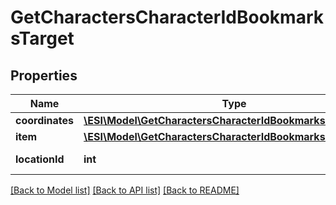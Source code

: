 # GetCharactersCharacterIdBookmarksTarget

## Properties
Name | Type | Description | Notes
------------ | ------------- | ------------- | -------------
**coordinates** | [**\ESI\Model\GetCharactersCharacterIdBookmarksCoordinates**](GetCharactersCharacterIdBookmarksCoordinates.md) |  | [optional] 
**item** | [**\ESI\Model\GetCharactersCharacterIdBookmarksItem**](GetCharactersCharacterIdBookmarksItem.md) |  | [optional] 
**locationId** | **int** | location_id integer | 

[[Back to Model list]](../README.md#documentation-for-models) [[Back to API list]](../README.md#documentation-for-api-endpoints) [[Back to README]](../README.md)


